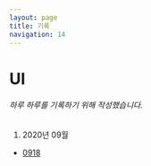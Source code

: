 ```yaml
---
layout: page
title: 기록
navigation: 14
---
```


# UI

###### 하루 하루를 기록하기 위해 작성했습니다.
1. 2020년 09월
  - [0918](https://baek-kyoungman.github.io/study/File/log/0918.html)